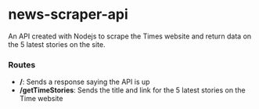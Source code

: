 # news-scraper-api

An API created with Nodejs to scrape the Times website and return data on the 5 latest stories on the site.

### Routes

- **/**: Sends a response saying the API is up
- **/getTimeStories**: Sends the title and link for the 5 latest stories on the Time website
